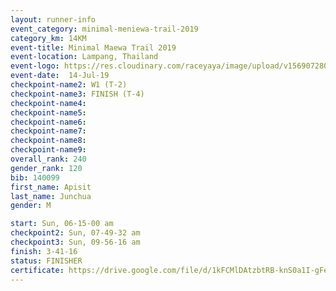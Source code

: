 ```yaml
---
layout: runner-info 
event_category: minimal-meniewa-trail-2019 
category_km: 14KM 
event-title: Minimal Maewa Trail 2019 
event-location: Lampang, Thailand 
event-logo: https://res.cloudinary.com/raceyaya/image/upload/v1569072805/logo/minimal-trail_ktnvsp.jpg 
event-date:  14-Jul-19 
checkpoint-name2: W1 (T-2) 
checkpoint-name3: FINISH (T-4) 
checkpoint-name4: 
checkpoint-name5: 
checkpoint-name6: 
checkpoint-name7: 
checkpoint-name8: 
checkpoint-name9: 
overall_rank: 240
gender_rank: 120
bib: 140099
first_name: Apisit
last_name: Junchua
gender: M

start: Sun, 06-15-00 am
checkpoint2: Sun, 07-49-32 am
checkpoint3: Sun, 09-56-16 am
finish: 3-41-16
status: FINISHER
certificate: https://drive.google.com/file/d/1kFCMlDAtzbtRB-knS0a1I-gFexaJw86U/view?usp=sharing
---
```

